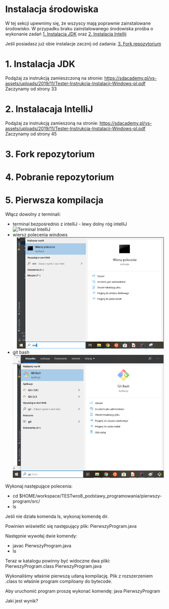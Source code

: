 # Instalacja środowiska

  W tej sekcji upewnimy się, że wszyscy mają poprawnie zainstalowane
  środowisko. W przypadku braku zainstalowanego środowiska prośba o
  wykonanie zadań [1. Instalacja JDK](#1-instalacja-jdk) oraz
  [2. Instalacja Intellij](#2-instalacaja-intellij)

   Jeśli posiadasz już obie instalacje zacznij od zadania:
   [3. Fork repozytorium](#3-fork-repozytorium)
# 1. Instalacja JDK

Podążaj za instrukcją zamieszczoną na stronie:
https://sdacademy.pl/vs-assets/uploads/2019/11/Tester-Instrukcja-Instalacji-Windows-pl.pdf
Zaczynamy od strony 33

# 2. Instalacaja IntelliJ

Podążaj za instrukcją zamieszoną na stronie:
https://sdacademy.pl/vs-assets/uploads/2019/11/Tester-Instrukcja-Instalacji-Windows-pl.pdf
Zaczynamy od strony 45

# 3. Fork repozytorium

# 4. Pobranie repozytorium

# 5. Pierwsza kompilacja

Włącz dowolny z terminali:
- terminal bezpośrednio z intelliJ - lewy dolny róg intelliJ ![Terminal
  IntelliJ](./obrazy/terminal.png)
- wiersz polecenia windows
  ![Wiersz polecenia](./obrazy/wiersz_polecenia.png)
- git bash ![Gith bash](./obrazy/git_bash.png)

Wykonaj następujące polecenia:
- cd $HOME/workspace/TESTwro8_podstawy_programowania/pierwszy-program/src/
- ls

Jeśli nie działa komenda ls, wykonaj komendę dir.

Powinien wiświetlić się następujący plik:
PierwszyProgram.java

Następnie wywołaj dwie komendy:
- javac PierwszyProgram.java
- ls

Teraz w katalogu powinny być widoczne dwa pliki:  
PierwszyProgram.class PierwszyProgram.java

Wykonaliśmy właśnie pierwszą udaną kompilację. Plik z rozszerzeniem
.class to właśnie program compiloany do bytecode.

Aby uruchomić program proszę wykonać komendę:
java PierwszyProgram

Jaki jest wynik?